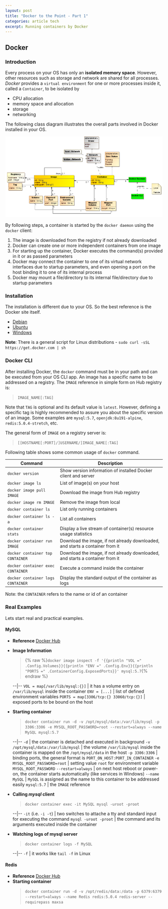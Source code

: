 ```yaml
---
layout: post
title: "Docker to the Point - Part 1"
categories: article tech
excerpt: Running containers by Docker
---
```


## Docker

### Introduction

Every process on your OS has only an **isolated memory space**. However, other resources such as storage and network are shared for all processes.
_Docker_ provides a `virtual environment` for one or more processes inside it, called a `Container`, to be isolated by
- CPU allocation
- memory space and allocation
- storage
- networking

The following class diagram illustrates the overall parts involved in Docker installed in your OS.

![DockerClassDiagram](/assets/images/docker/DockerCD.png)

By following steps, a container is started by the `docker daemon` using the `docker` client:
1. The image is downloaded from the registry if not already downloaded
2. Docker can create one or more independent containers from one image
3. For starting up the container, Docker executes the command(s) provided in it or as passed parameters
3. Docker may connect the container to one of its virtual network interfaces due to startup parameters, 
and even opening a port on the host binding it to one of its internal process
4. Docker may mount a file/directory to its internal file/directory due to startup parameters


### Installation
The installation is different due to your OS. So the best reference is the Docker site itself.
- [Debian](https://docs.docker.com/install/linux/docker-ce/debian/)
- [Ubuntu](https://docs.docker.com/install/linux/docker-ce/ubuntu/)
- [Windows](https://docs.docker.com/docker-for-windows/install/)

**Note**: There is a general script for Linux distributions - `sudo curl -sSL https://get.docker.com | sh`

### Docker CLI
After installing Docker, the `docker` command must be in your path and can be executed from your OS CLI app.
An image has a specific name to be addressed on a registry. The `IMAGE` reference in simple form on Hub registry is:
> `IMAGE_NAME[:TAG]`

Note that `TAG` is optional and its default value is `latest`. However, defining a specific tag is highly recommended to assure you about the specific version of an image.
Some examples are `mysql:5.7`, `openjdk:8u191-alpine`, `redis:5.0.4-stretch`, etc.

The general form of `IMAGE` on a registry server is:
> `[[HOSTNAME[:PORT]/]USERNAME/]IMAGE_NAME[:TAG]`

Following table shows some common usage of `docker` command.

Command | Description
--------|------------
`docker version` | Show version information of installed Docker client and server
`docker image ls` | List of image(s) on your host
`docker image pull IMAGE` | Download the image from Hub registry
`docker image rm IMAGE` | Remove the image from local
`docker container ls` | List only running containers
`docker container ls -a` | List all containers
`docker container stats` | Display a live stream of container(s) resource usage statistics
`docker container run IMAGE` | Download the image, if not already downloaded, and starts a container from it   
`docker container top CONTAINER` | Download the image, if not already downloaded, and starts a container from it
`docker container exec CONTAINER` | Execute a command inside the container
`docker container logs CONTAINER` | Display the standard output of the container as logs

Note: the `CONTAINER` refers to the name or id of an container

### Real Examples
Lets start real and practical examples.

#### MySQL
- **Reference** [Docker Hub](https://hub.docker.com/_/mysql)
- **Image Information**
  > {% raw %}`docker image inspect -f '{{println "VOL =" .Config.Volumes}}{{println "ENV =" .Config.Env}}{{println "PORTS =" .ContainerConfig.ExposedPorts}}' mysql:5.7`{% endraw %}
  
  --|--
  `VOL = map[/var/lib/mysql:{}]` | it has a volume entry on `/var/lib/mysql` inside the container
  `ENV = [...]` | list of defined environment variables
  `PORTS = map[3306/tcp:{} 33060/tcp:{}]` | exposed ports to be bound on the host
- **Starting container**
  > `docker container run -d -v /opt/mysql/data:/var/lib/mysql -p 3306:3306 -e MYSQL_ROOT_PASSWORD=root --restart=always --name MySQL mysql:5.7`

  --|--
  `-d` | the container is detached and executed in background
  `-v /opt/mysql/data:/var/lib/mysql` | the volume `/var/lib/mysql` inside the container is mapped on the `/opt/mysql/data` in the host
  `-p 3306:3306` | binding ports, the general format is `PORT_ON_HOST:PORT_IN_CONTAINER`
  `-e MYSQL_ROOT_PASSWORD=root` | setting value `root` for environment variable `MYSQL_ROOT_PASSWORD`
  `--restart=always` | on next host reboot or power-on, the container starts automatically (like services in Windows)
  `--name MySQL` | `MySQL` is assigned as the name to this container to be addressed easily
  `mysql:5.7` | the `IMAGE` reference
- **Calling _mysql_ client**
  > `docker container exec -it MySQL mysql -uroot -proot`

  --|--
  `-it` (i.e. `-i -t`) | two switches to attache a tty and standard input for executing the command
  `mysql -uroot -proot` | the command and its arguments executed inside the container
- **Watching logs of mysql server**
  > `docker container logs -f MySQL`

  --|--
  `-f` | it works like `tail -f` in Linux

#### Redis
- **Reference** [Docker Hub](https://hub.docker.com/_/redis)
- **Starting container**
  > `docker container run -d -v /opt/redis/data:/data -p 6379:6379 --restart=always --name Redis redis:5.0.4 redis-server --requirepass maxsa`
